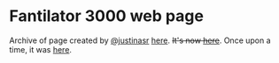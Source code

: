 # Fantilator 3000 web page

Archive of page created by [@justinasr](https://github.com/justinasr) [here](https://jrumsevi.web.cern.ch/jrumsevi/fantilator/).
~~It's now [here](https://onlyfans.web.cern.ch/)~~. 
Once upon a time, it was [here](https://archive.is/vaxP2).
